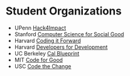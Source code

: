 # Student Organizations

- UPenn [Hack4Impact](https://hack4impact.org/)
- Stanford [Computer Science for Social Good](http://www.cs4good.org/)
- Harvard [Coding it Forward](http://codingitforward.com/)
- Harvard [Developers for Development](http://www.harvardd4d.com/)
- UC Berkeley [Cal Blueprint](http://www.calblueprint.org/)
- MIT [Code for Good](http://codeforgood.mit.edu/)
- USC [Code the Change](http://ctc-usc.org/)
